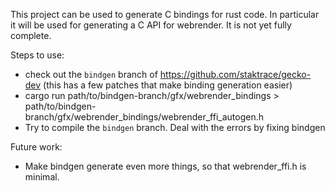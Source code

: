 This project can be used to generate C bindings for rust code. In particular it will be used for generating a C API for webrender. It is not yet fully complete.

Steps to use:
- check out the `bindgen` branch of https://github.com/staktrace/gecko-dev (this has a few patches that make binding generation easier)
- cargo run path/to/bindgen-branch/gfx/webrender\_bindings > path/to/bindgen-branch/gfx/webrender\_bindings/webrender\_ffi\_autogen.h
- Try to compile the `bindgen` branch. Deal with the errors by fixing bindgen

Future work:
- Make bindgen generate even more things, so that webrender\_ffi.h is minimal.
